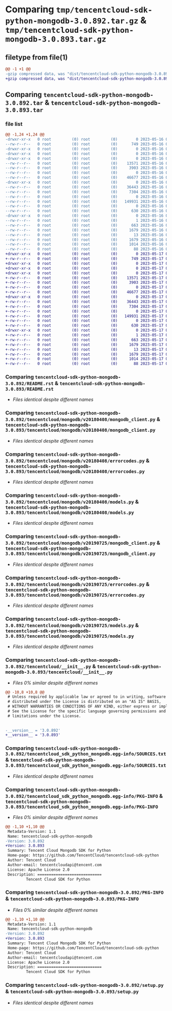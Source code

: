 # Comparing `tmp/tencentcloud-sdk-python-mongodb-3.0.892.tar.gz` & `tmp/tencentcloud-sdk-python-mongodb-3.0.893.tar.gz`

## filetype from file(1)

```diff
@@ -1 +1 @@
-gzip compressed data, was "dist/tencentcloud-sdk-python-mongodb-3.0.892.tar", last modified: Tue May 16 00:41:07 2023, max compression
+gzip compressed data, was "dist/tencentcloud-sdk-python-mongodb-3.0.893.tar", last modified: Wed May 17 03:35:50 2023, max compression
```

## Comparing `tencentcloud-sdk-python-mongodb-3.0.892.tar` & `tencentcloud-sdk-python-mongodb-3.0.893.tar`

### file list

```diff
@@ -1,24 +1,24 @@
-drwxr-xr-x   0 root         (0) root         (0)        0 2023-05-16 00:41:07.000000 tencentcloud-sdk-python-mongodb-3.0.892/
--rw-r--r--   0 root         (0) root         (0)      749 2023-05-16 00:41:06.000000 tencentcloud-sdk-python-mongodb-3.0.892/README.rst
-drwxr-xr-x   0 root         (0) root         (0)        0 2023-05-16 00:41:07.000000 tencentcloud-sdk-python-mongodb-3.0.892/tencentcloud/
-drwxr-xr-x   0 root         (0) root         (0)        0 2023-05-16 00:41:07.000000 tencentcloud-sdk-python-mongodb-3.0.892/tencentcloud/mongodb/
-drwxr-xr-x   0 root         (0) root         (0)        0 2023-05-16 00:41:07.000000 tencentcloud-sdk-python-mongodb-3.0.892/tencentcloud/mongodb/v20180408/
--rw-r--r--   0 root         (0) root         (0)    13571 2023-05-16 00:41:06.000000 tencentcloud-sdk-python-mongodb-3.0.892/tencentcloud/mongodb/v20180408/mongodb_client.py
--rw-r--r--   0 root         (0) root         (0)     3903 2023-05-16 00:41:06.000000 tencentcloud-sdk-python-mongodb-3.0.892/tencentcloud/mongodb/v20180408/errorcodes.py
--rw-r--r--   0 root         (0) root         (0)        0 2023-05-16 00:41:06.000000 tencentcloud-sdk-python-mongodb-3.0.892/tencentcloud/mongodb/v20180408/__init__.py
--rw-r--r--   0 root         (0) root         (0)    46677 2023-05-16 00:41:06.000000 tencentcloud-sdk-python-mongodb-3.0.892/tencentcloud/mongodb/v20180408/models.py
-drwxr-xr-x   0 root         (0) root         (0)        0 2023-05-16 00:41:07.000000 tencentcloud-sdk-python-mongodb-3.0.892/tencentcloud/mongodb/v20190725/
--rw-r--r--   0 root         (0) root         (0)    36443 2023-05-16 00:41:06.000000 tencentcloud-sdk-python-mongodb-3.0.892/tencentcloud/mongodb/v20190725/mongodb_client.py
--rw-r--r--   0 root         (0) root         (0)     7304 2023-05-16 00:41:06.000000 tencentcloud-sdk-python-mongodb-3.0.892/tencentcloud/mongodb/v20190725/errorcodes.py
--rw-r--r--   0 root         (0) root         (0)        0 2023-05-16 00:41:06.000000 tencentcloud-sdk-python-mongodb-3.0.892/tencentcloud/mongodb/v20190725/__init__.py
--rw-r--r--   0 root         (0) root         (0)   149931 2023-05-16 00:41:06.000000 tencentcloud-sdk-python-mongodb-3.0.892/tencentcloud/mongodb/v20190725/models.py
--rw-r--r--   0 root         (0) root         (0)        0 2023-05-16 00:41:06.000000 tencentcloud-sdk-python-mongodb-3.0.892/tencentcloud/mongodb/__init__.py
--rw-r--r--   0 root         (0) root         (0)      630 2023-05-16 00:41:06.000000 tencentcloud-sdk-python-mongodb-3.0.892/tencentcloud/__init__.py
-drwxr-xr-x   0 root         (0) root         (0)        0 2023-05-16 00:41:07.000000 tencentcloud-sdk-python-mongodb-3.0.892/tencentcloud_sdk_python_mongodb.egg-info/
--rw-r--r--   0 root         (0) root         (0)        1 2023-05-16 00:41:07.000000 tencentcloud-sdk-python-mongodb-3.0.892/tencentcloud_sdk_python_mongodb.egg-info/dependency_links.txt
--rw-r--r--   0 root         (0) root         (0)      663 2023-05-16 00:41:07.000000 tencentcloud-sdk-python-mongodb-3.0.892/tencentcloud_sdk_python_mongodb.egg-info/SOURCES.txt
--rw-r--r--   0 root         (0) root         (0)     1679 2023-05-16 00:41:07.000000 tencentcloud-sdk-python-mongodb-3.0.892/tencentcloud_sdk_python_mongodb.egg-info/PKG-INFO
--rw-r--r--   0 root         (0) root         (0)       13 2023-05-16 00:41:07.000000 tencentcloud-sdk-python-mongodb-3.0.892/tencentcloud_sdk_python_mongodb.egg-info/top_level.txt
--rw-r--r--   0 root         (0) root         (0)     1679 2023-05-16 00:41:07.000000 tencentcloud-sdk-python-mongodb-3.0.892/PKG-INFO
--rw-r--r--   0 root         (0) root         (0)     1014 2023-05-16 00:41:06.000000 tencentcloud-sdk-python-mongodb-3.0.892/setup.py
--rw-r--r--   0 root         (0) root         (0)       88 2023-05-16 00:41:07.000000 tencentcloud-sdk-python-mongodb-3.0.892/setup.cfg
+drwxr-xr-x   0 root         (0) root         (0)        0 2023-05-17 03:35:50.000000 tencentcloud-sdk-python-mongodb-3.0.893/
+-rw-r--r--   0 root         (0) root         (0)      749 2023-05-17 03:35:50.000000 tencentcloud-sdk-python-mongodb-3.0.893/README.rst
+drwxr-xr-x   0 root         (0) root         (0)        0 2023-05-17 03:35:50.000000 tencentcloud-sdk-python-mongodb-3.0.893/tencentcloud/
+drwxr-xr-x   0 root         (0) root         (0)        0 2023-05-17 03:35:50.000000 tencentcloud-sdk-python-mongodb-3.0.893/tencentcloud/mongodb/
+drwxr-xr-x   0 root         (0) root         (0)        0 2023-05-17 03:35:50.000000 tencentcloud-sdk-python-mongodb-3.0.893/tencentcloud/mongodb/v20180408/
+-rw-r--r--   0 root         (0) root         (0)    13571 2023-05-17 03:35:50.000000 tencentcloud-sdk-python-mongodb-3.0.893/tencentcloud/mongodb/v20180408/mongodb_client.py
+-rw-r--r--   0 root         (0) root         (0)     3903 2023-05-17 03:35:50.000000 tencentcloud-sdk-python-mongodb-3.0.893/tencentcloud/mongodb/v20180408/errorcodes.py
+-rw-r--r--   0 root         (0) root         (0)        0 2023-05-17 03:35:50.000000 tencentcloud-sdk-python-mongodb-3.0.893/tencentcloud/mongodb/v20180408/__init__.py
+-rw-r--r--   0 root         (0) root         (0)    46677 2023-05-17 03:35:50.000000 tencentcloud-sdk-python-mongodb-3.0.893/tencentcloud/mongodb/v20180408/models.py
+drwxr-xr-x   0 root         (0) root         (0)        0 2023-05-17 03:35:50.000000 tencentcloud-sdk-python-mongodb-3.0.893/tencentcloud/mongodb/v20190725/
+-rw-r--r--   0 root         (0) root         (0)    36443 2023-05-17 03:35:50.000000 tencentcloud-sdk-python-mongodb-3.0.893/tencentcloud/mongodb/v20190725/mongodb_client.py
+-rw-r--r--   0 root         (0) root         (0)     7304 2023-05-17 03:35:50.000000 tencentcloud-sdk-python-mongodb-3.0.893/tencentcloud/mongodb/v20190725/errorcodes.py
+-rw-r--r--   0 root         (0) root         (0)        0 2023-05-17 03:35:50.000000 tencentcloud-sdk-python-mongodb-3.0.893/tencentcloud/mongodb/v20190725/__init__.py
+-rw-r--r--   0 root         (0) root         (0)   149931 2023-05-17 03:35:50.000000 tencentcloud-sdk-python-mongodb-3.0.893/tencentcloud/mongodb/v20190725/models.py
+-rw-r--r--   0 root         (0) root         (0)        0 2023-05-17 03:35:50.000000 tencentcloud-sdk-python-mongodb-3.0.893/tencentcloud/mongodb/__init__.py
+-rw-r--r--   0 root         (0) root         (0)      630 2023-05-17 03:35:50.000000 tencentcloud-sdk-python-mongodb-3.0.893/tencentcloud/__init__.py
+drwxr-xr-x   0 root         (0) root         (0)        0 2023-05-17 03:35:50.000000 tencentcloud-sdk-python-mongodb-3.0.893/tencentcloud_sdk_python_mongodb.egg-info/
+-rw-r--r--   0 root         (0) root         (0)        1 2023-05-17 03:35:50.000000 tencentcloud-sdk-python-mongodb-3.0.893/tencentcloud_sdk_python_mongodb.egg-info/dependency_links.txt
+-rw-r--r--   0 root         (0) root         (0)      663 2023-05-17 03:35:50.000000 tencentcloud-sdk-python-mongodb-3.0.893/tencentcloud_sdk_python_mongodb.egg-info/SOURCES.txt
+-rw-r--r--   0 root         (0) root         (0)     1679 2023-05-17 03:35:50.000000 tencentcloud-sdk-python-mongodb-3.0.893/tencentcloud_sdk_python_mongodb.egg-info/PKG-INFO
+-rw-r--r--   0 root         (0) root         (0)       13 2023-05-17 03:35:50.000000 tencentcloud-sdk-python-mongodb-3.0.893/tencentcloud_sdk_python_mongodb.egg-info/top_level.txt
+-rw-r--r--   0 root         (0) root         (0)     1679 2023-05-17 03:35:50.000000 tencentcloud-sdk-python-mongodb-3.0.893/PKG-INFO
+-rw-r--r--   0 root         (0) root         (0)     1014 2023-05-17 03:35:50.000000 tencentcloud-sdk-python-mongodb-3.0.893/setup.py
+-rw-r--r--   0 root         (0) root         (0)       88 2023-05-17 03:35:50.000000 tencentcloud-sdk-python-mongodb-3.0.893/setup.cfg
```

### Comparing `tencentcloud-sdk-python-mongodb-3.0.892/README.rst` & `tencentcloud-sdk-python-mongodb-3.0.893/README.rst`

 * *Files identical despite different names*

### Comparing `tencentcloud-sdk-python-mongodb-3.0.892/tencentcloud/mongodb/v20180408/mongodb_client.py` & `tencentcloud-sdk-python-mongodb-3.0.893/tencentcloud/mongodb/v20180408/mongodb_client.py`

 * *Files identical despite different names*

### Comparing `tencentcloud-sdk-python-mongodb-3.0.892/tencentcloud/mongodb/v20180408/errorcodes.py` & `tencentcloud-sdk-python-mongodb-3.0.893/tencentcloud/mongodb/v20180408/errorcodes.py`

 * *Files identical despite different names*

### Comparing `tencentcloud-sdk-python-mongodb-3.0.892/tencentcloud/mongodb/v20180408/models.py` & `tencentcloud-sdk-python-mongodb-3.0.893/tencentcloud/mongodb/v20180408/models.py`

 * *Files identical despite different names*

### Comparing `tencentcloud-sdk-python-mongodb-3.0.892/tencentcloud/mongodb/v20190725/mongodb_client.py` & `tencentcloud-sdk-python-mongodb-3.0.893/tencentcloud/mongodb/v20190725/mongodb_client.py`

 * *Files identical despite different names*

### Comparing `tencentcloud-sdk-python-mongodb-3.0.892/tencentcloud/mongodb/v20190725/errorcodes.py` & `tencentcloud-sdk-python-mongodb-3.0.893/tencentcloud/mongodb/v20190725/errorcodes.py`

 * *Files identical despite different names*

### Comparing `tencentcloud-sdk-python-mongodb-3.0.892/tencentcloud/mongodb/v20190725/models.py` & `tencentcloud-sdk-python-mongodb-3.0.893/tencentcloud/mongodb/v20190725/models.py`

 * *Files identical despite different names*

### Comparing `tencentcloud-sdk-python-mongodb-3.0.892/tencentcloud/__init__.py` & `tencentcloud-sdk-python-mongodb-3.0.893/tencentcloud/__init__.py`

 * *Files 0% similar despite different names*

```diff
@@ -10,8 +10,8 @@
 # Unless required by applicable law or agreed to in writing, software
 # distributed under the License is distributed on an "AS IS" BASIS,
 # WITHOUT WARRANTIES OR CONDITIONS OF ANY KIND, either express or implied.
 # See the License for the specific language governing permissions and
 # limitations under the License.
 
 
-__version__ = '3.0.892'
+__version__ = '3.0.893'
```

### Comparing `tencentcloud-sdk-python-mongodb-3.0.892/tencentcloud_sdk_python_mongodb.egg-info/SOURCES.txt` & `tencentcloud-sdk-python-mongodb-3.0.893/tencentcloud_sdk_python_mongodb.egg-info/SOURCES.txt`

 * *Files identical despite different names*

### Comparing `tencentcloud-sdk-python-mongodb-3.0.892/tencentcloud_sdk_python_mongodb.egg-info/PKG-INFO` & `tencentcloud-sdk-python-mongodb-3.0.893/tencentcloud_sdk_python_mongodb.egg-info/PKG-INFO`

 * *Files 0% similar despite different names*

```diff
@@ -1,10 +1,10 @@
 Metadata-Version: 1.1
 Name: tencentcloud-sdk-python-mongodb
-Version: 3.0.892
+Version: 3.0.893
 Summary: Tencent Cloud Mongodb SDK for Python
 Home-page: https://github.com/TencentCloud/tencentcloud-sdk-python
 Author: Tencent Cloud
 Author-email: tencentcloudapi@tencent.com
 License: Apache License 2.0
 Description: ============================
         Tencent Cloud SDK for Python
```

### Comparing `tencentcloud-sdk-python-mongodb-3.0.892/PKG-INFO` & `tencentcloud-sdk-python-mongodb-3.0.893/PKG-INFO`

 * *Files 0% similar despite different names*

```diff
@@ -1,10 +1,10 @@
 Metadata-Version: 1.1
 Name: tencentcloud-sdk-python-mongodb
-Version: 3.0.892
+Version: 3.0.893
 Summary: Tencent Cloud Mongodb SDK for Python
 Home-page: https://github.com/TencentCloud/tencentcloud-sdk-python
 Author: Tencent Cloud
 Author-email: tencentcloudapi@tencent.com
 License: Apache License 2.0
 Description: ============================
         Tencent Cloud SDK for Python
```

### Comparing `tencentcloud-sdk-python-mongodb-3.0.892/setup.py` & `tencentcloud-sdk-python-mongodb-3.0.893/setup.py`

 * *Files identical despite different names*

